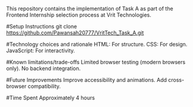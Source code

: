 This repository contains the implementation of Task A as part of the Frontend Internship selection process at Vrit Technologies.

#Setup Instructions
git clone https://github.com/Pawansah20777/VritTech_Task_A.git

#Technology choices and rationale
HTML: For structure.
CSS: For design.
JavaScript: For interactivity.

#Known limitations/trade-offs
Limited browser testing (modern browsers only).
No backend integration.

#Future Improvements
Improve accessibility and animations.
Add cross-browser compatibility.

#Time Spent
Approximately 4 hours
